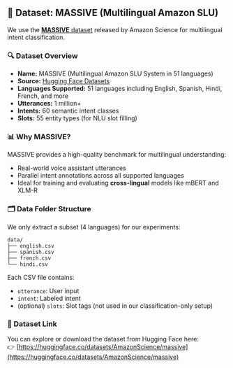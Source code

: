 ## 📁 Dataset: MASSIVE (Multilingual Amazon SLU)

We use the [**MASSIVE** dataset](https://huggingface.co/datasets/AmazonScience/massive) released by Amazon Science for multilingual intent classification.

### 🔍 Dataset Overview

- **Name:** MASSIVE (Multilingual Amazon SLU System in 51 languages)
- **Source:** [Hugging Face Datasets](https://huggingface.co/datasets/AmazonScience/massive)
- **Languages Supported:** 51 languages including English, Spanish, Hindi, French, and more
- **Utterances:** 1 million+
- **Intents:** 60 semantic intent classes
- **Slots:** 55 entity types (for NLU slot filling)

### 📊 Why MASSIVE?

MASSIVE provides a high-quality benchmark for multilingual understanding:
- Real-world voice assistant utterances
- Parallel intent annotations across all supported languages
- Ideal for training and evaluating **cross-lingual** models like mBERT and XLM-R

### 🗂 Data Folder Structure

We only extract a subset (4 languages) for our experiments:

```
data/
├── english.csv
├── spanish.csv
├── french.csv
└── hindi.csv
```

Each CSV file contains:
- `utterance`: User input
- `intent`: Labeled intent
- (optional) `slots`: Slot tags (not used in our classification-only setup)

### 🔗 Dataset Link

You can explore or download the dataset from Hugging Face here:  
👉 [https://huggingface.co/datasets/AmazonScience/massive](https://huggingface.co/datasets/AmazonScience/massive)